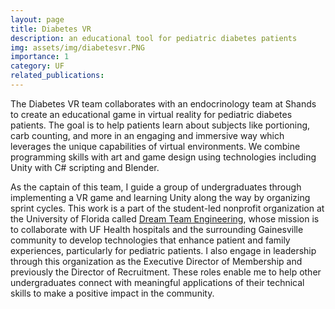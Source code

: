 ```yaml
---
layout: page
title: Diabetes VR
description: an educational tool for pediatric diabetes patients
img: assets/img/diabetesvr.PNG
importance: 1
category: UF
related_publications:
---
```


The Diabetes VR team collaborates with an endocrinology team at Shands to create an educational game in virtual reality for pediatric diabetes patients. The goal is to help patients learn about subjects like portioning, carb counting, and more in an engaging and immersive way which leverages the unique capabilities of virtual environments. We combine programming skills with art and game design using technologies including Unity with C# scripting and Blender.

As the captain of this team, I guide a group of undergraduates through implementing a VR game and learning Unity along the way by organizing sprint cycles. This work is a part of the student-led nonprofit organization at the University of Florida called <a href="https://www.ufdreamteameng.org/">Dream Team Engineering</a>, whose mission is to collaborate with UF Health hospitals and the surrounding Gainesville community to develop technologies that enhance patient and family experiences, particularly for pediatric patients. I also engage in leadership through this organization as the Executive Director of Membership and previously the Director of Recruitment. These roles enable me to help other undergraduates connect with meaningful applications of their technical skills to make a positive impact in the community. 






